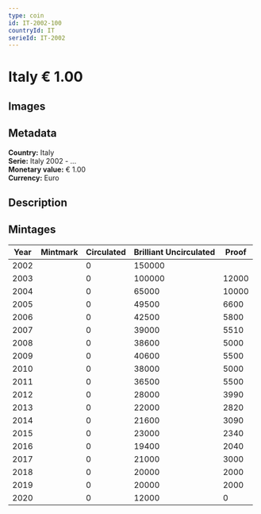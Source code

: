 ```yaml
---
type: coin
id: IT-2002-100
countryId: IT
serieId: IT-2002
---
```


# Italy € 1.00

## Images


## Metadata

**Country:** Italy\
**Serie:** Italy 2002 - ...\
**Monetary value:** € 1.00\
**Currency:** Euro

## Description


## Mintages

| Year | Mintmark | Circulated | Brilliant Uncirculated | Proof |
| ---- | -------- | ---------- | ---------------------- | ----- |
| 2002 |  | 0| 150000 |  |
| 2003 |  | 0| 100000 | 12000 |
| 2004 |  | 0| 65000 | 10000 |
| 2005 |  | 0| 49500 | 6600 |
| 2006 |  | 0| 42500 | 5800 |
| 2007 |  | 0| 39000 | 5510 |
| 2008 |  | 0| 38600 | 5000 |
| 2009 |  | 0| 40600 | 5500 |
| 2010 |  | 0| 38000 | 5000 |
| 2011 |  | 0| 36500 | 5500 |
| 2012 |  | 0| 28000 | 3990 |
| 2013 |  | 0| 22000 | 2820 |
| 2014 |  | 0| 21600 | 3090 |
| 2015 |  | 0| 23000 | 2340 |
| 2016 |  | 0| 19400 | 2040 |
| 2017 |  | 0| 21000 | 3000 |
| 2018 |  | 0| 20000 | 2000 |
| 2019 |  | 0| 20000 | 2000 |
| 2020 |  | 0| 12000 | 0 |
